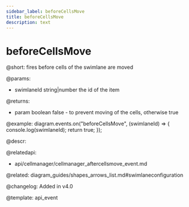 ```yaml
---
sidebar_label: beforeCellsMove
title: beforeCellsMove 
description: text
---
```


# beforeCellsMove

@short: fires before cells of the swimlane are moved

@params:
- swimlaneId    string|number	the id of the item

@returns:
- param     boolean     false - to prevent moving of the cells, otherwise true

@example:
diagram.events.on("beforeCellsMove", (swimlaneId) => {
    console.log(swimlaneId);
    return true;
});

@descr:

@relatedapi:
- api/cellmanager/cellmanager_aftercellsmove_event.md

@related: diagram_guides/shapes_arrows_list.md#swimlaneconfiguration

@changelog:
Added in v4.0

@template: api_event
